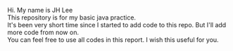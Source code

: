 Hi. My name is JH Lee  </br>
This repository is for my basic java practice. </br>
It's been very short time since I started to add code to this repo. But I'll add more code from now on. </br>
You can feel free to use all codes in this report. I wish this useful for you. </br>
